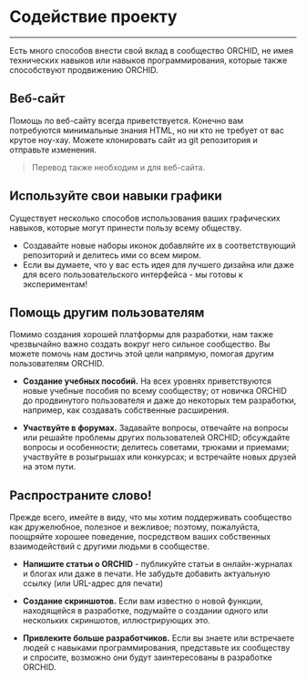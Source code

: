# Содействие проекту
----------

Есть много способов внести свой вклад в сообщество ORCHID, 
не имея технических навыков или навыков программирования, которые также способствуют продвижению ORCHID.


## Веб-сайт

Помощь по веб-сайту всегда приветствуется. 
Конечно вам потребуются минимальные знания HTML, но ни кто не требует от вас крутое ноу-хау.
Можете клонировать сайт из git репозитория и отправьте изменения.

>  Перевод также необходим и для веб-сайта.



## Используйте свои навыки графики

Существует несколько способов использования ваших графических навыков, которые могут принести пользу всему обществу.

- Создавайте новые наборы иконок добавляйте их в соответствующий репозиторий и делитесь ими со всем миром.
- Если вы думаете, что у вас есть идея для лучшего дизайна или даже для всего пользовательского интерфейса - мы готовы к экспериментам!


## Помощь другим пользователям

Помимо создания хорошей платформы для разработки, нам также чрезвычайно важно создать вокруг него сильное сообщество.
 Вы можете помочь нам достичь этой цели напрямую, помогая другим пользователям ORCHID.
 
- **Создание учебных пособий.** На всех уровнях приветствуются новые учебные пособия по всему сообществу;
  от новичка ORCHID до продвинутого пользователя и даже до некоторых тем разработки, 
  например, как создавать собственные расширения.
  
- **Участвуйте в форумах.** Задавайте вопросы, отвечайте на вопросы или решайте проблемы других пользователей ORCHID;
 обсуждайте вопросы и особенности; делитесь советами, трюками и приемами;
  участвуйте в розыгрышах или конкурсах; и встречайте новых друзей на этом пути. 
  
  
  
## Распространите слово!  
  
Прежде всего, имейте в виду, что мы хотим поддерживать сообщество как дружелюбное, полезное и вежливое;
 поэтому, пожалуйста, поощряйте хорошее поведение, посредством ваших собственных взаимодействий с другими людьми в сообществе.
  
- **Напишите статьи о ORCHID** -  публикуйте статьи в онлайн-журналах и блогах или даже в печати.
 Не забудьте добавить актуальную ссылку (или URL-адрес для печати)
  
- **Создание скриншотов.** Если вам известно о новой функции, находящейся в разработке, подумайте о создании одного или нескольких скриншотов, иллюстрирующих это.

- **Привлеките больше разработчиков.** Если вы знаете или встречаете людей с навыками программирования, представьте их сообществу и спросите, возможно они будут заинтересованы в разработке ORCHID.
